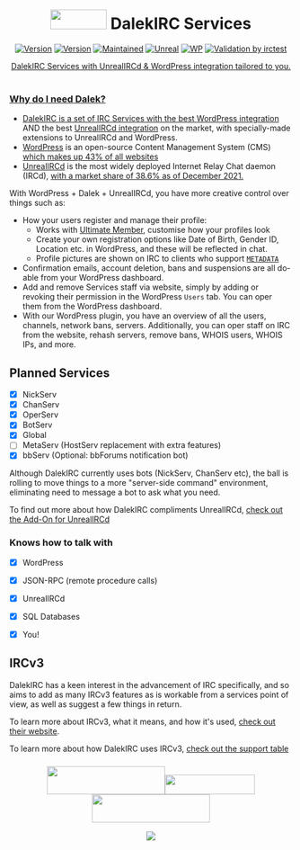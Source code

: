 # <div align="center"><img width="100" height="35" src="https://dalek.services/wp-content/uploads/2022/12/dalek.png"> DalekIRC Services</div>
<div align="center">

[![Version](https://img.shields.io/badge/Extermin-8-red.svg)]()
[![Version](https://img.shields.io/badge/Version-0.1_beta-blue.svg)]()
[![Maintained](https://img.shields.io/badge/Maintained-yes-darkgreen.svg)]()
[![Unreal](https://img.shields.io/badge/UnrealIRCd-6.0.4_or_later-darkgreen.svg)](https://unrealircd.org)
[![WP](https://img.shields.io/badge/WordPress-6.0_or_later-darkgreen.svg)](https://wordpress.com)
<a href="https://github.com/DalekIRC/Dalek-Services/actions/workflows/irctest.yml">
        <img alt="Validation by irctest" src="https://github.com/DalekIRC/Dalek-Services/actions/workflows/irctest.yml/badge.svg" />


DalekIRC Services with UnrealIRCd & WordPress integration tailored to you.<br><br>

</div>

### Why do I need Dalek? ###
* DalekIRC is a set of IRC Services with the best [WordPress integration](https://github.com/DalekIRC/dalek) AND the best [UnrealIRCd integration](https://github.com/DalekIRC/unreal-compat) on the market, with specially-made extensions to UnrealIRCd and WordPress.
* [WordPress](https://github.com/wordpress/wordpress) is an open-source Content Management System (CMS) [which makes up 43% of all websites](https://w3techs.com/technologies/details/cm-wordpress)
* [UnrealIRCd](https://github.com/unrealircd/unrealircd) is the most widely deployed Internet Relay Chat daemon (IRCd), [with a market share of 38.6% as of December 2021.](https://www.ircstats.org/servers)

With WordPress + Dalek + UnrealIRCd, you have more creative control over things such as:
  * How your users register and manage their profile:
	- Works with [Ultimate Member](https://ultimatemember.com/), customise how your profiles look
	- Create your own registration options like Date of Birth, Gender ID, Location etc. in WordPress, and these will be reflected in chat.
	- Profile pictures are shown on IRC to clients who support [`METADATA`](https://github.com/ircv3/ircv3-specifications/blob/7c76d2022992d4f9ce088420a861f185169965a2/extensions/metadata.md)
  * Confirmation emails, account deletion, bans and suspensions are all do-able from your WordPress dashboard.
  * Add and remove Services staff via website, simply by adding or revoking their permission in the WordPress `Users` tab. You can oper them from the WordPress dashboard.
  * With our WordPress plugin, you have an overview of all the users, channels, network bans, servers. Additionally, you can oper staff on IRC from the website, rehash servers, remove bans, WHOIS users, WHOIS IPs, and more.
  
## Planned Services ##

- [x] NickServ
- [x] ChanServ
- [x] OperServ
- [x] BotServ
- [x] Global
- [ ] MetaServ (HostServ replacement with extra features)
- [x] bbServ (Optional: bbForums notification bot)

<p>Although DalekIRC currently uses bots (NickServ, ChanServ etc), the ball is rolling to move things to a more "server-side command" environment, eliminating need to message a bot to ask what you need.

To find out more about how DalekIRC compliments UnrealIRCd, [check out the Add-On for UnrealIRCd](https://github.com/DalekIRC/unreal-compat/blob/main/README.md)</p>
### Knows how to talk with ###
- [x] WordPress
- [x] JSON-RPC (remote procedure calls)
- [x] UnrealIRCd
- [x] SQL Databases
- [x] You!


## IRCv3 ##
DalekIRC has a keen interest in the advancement of IRC specifically, and so aims to add as many IRCv3 features as is workable from a services point of view, as well as suggest a few things in return.

To learn more about IRCv3, what it means, and how it's used, [check out their website](https://ircv3.net).

To learn more about how DalekIRC uses IRCv3, [check out the support table](docs/IRCv3.md)
	
<div align="center">
	
### <a href="https://github.com/unrealircd/unrealircd/"><img width="210" height="50" src="https://i.ibb.co/dB6H5Zq/Screenshot-from-2022-09-26-00-20-15.png"></a><a href="https://ircv3.net/"><img width="160" height="35" src="https://d33wubrfki0l68.cloudfront.net/27a59ae6bb716a8d8aa13ab8abdd2933ade16546/0a308/img/logo-forwhite.svg"></a><a href="https://github.com/wordpress/wordpress/"><img width="210" height="50" src="https://i.ibb.co/0c5NpSV/Word-Press-Logo-2003-2008.png"></a>
<a href="https://www.murphysec.com/accept?code=2741a17ce762f4717246640d3d6f0c83&type=1&from=2&t=2" alt="Security Status"><img src="https://v3-hkylzjk.murphysec.com/platform3/v3/badge/1619314406144389120.svg" /></a></div>

